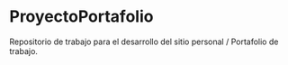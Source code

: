 # ProyectoPortafolio
Repositorio de trabajo para el desarrollo del sitio personal / Portafolio de trabajo.
